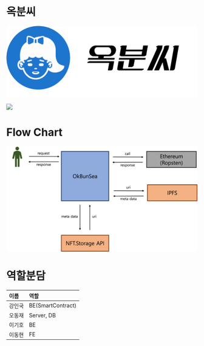 # 옥분씨

![LOGO](./DOC/LOGO.png)

<a href="https://codestates.github.io/BEB-05-OkBunSea/"><img src="https://img.shields.io/badge/demo START-000000?style=for-the-badge&logo=Github&logoColor=white"></a>

# Flow Chart

![FlowChart](./DOC//FlowChart.png)

# 역할분담

| 이름   | 역할              |
| :----- | :---------------- |
| 강인국 | BE(SmartContract) |
| 오동재 | Server, DB        |
| 이기호 | BE                |
| 이동현 | FE                |
